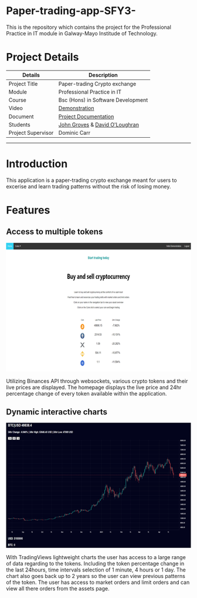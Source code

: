 # Paper-trading-app-SFY3-

This is the repository which contains the project for the Professional Practice in IT module in Galway-Mayo Institude of Technology.


# Project Details

| Details | Description |
| ----------- | ----------- |
| Project Title | Paper-trading Crypto exchange  |
| Module | Professional Practice in IT |
| Course | Bsc (Hons) in Software Development |
| Video | [Demonstration](https://github.com/johngroves1/Paper-trading-app-SFY3-/blob/main/PPIT%20Screencast.mp4) |
| Document | [Project Documentation](https://github.com/johngroves1/Paper-trading-app-SFY3-/blob/main/PPIT%20Documentation.docx) |
| Students | [John Groves](https://github.com/johngroves1) & [David O'Loughran](https://github.com/DavidOLoughran) |
| Project Supervisor | Dominic Carr |

---
# Introduction
This application is a paper-trading crypto exchange meant for users to excerise and learn trading patterns without the risk of losing money.

# Features

## Access to multiple tokens
<p align="center">
<img src="https://github.com/johngroves1/Paper-trading-app-SFY3-/blob/main/images/README/dashboard.png" height = "350">
</p>
Utilizing Binances API through websockets, various crypto tokens and their live prices are displayed. The homepage displays the live price and 24hr percentage change of every token available within the application.

## Dynamic interactive charts
<p align="center">
<img src="https://github.com/johngroves1/Paper-trading-app-SFY3-/blob/main/images/README/chart.png" height = "340">
</p>
With TradingViews lightweight charts the user has access to a large range of data regarding to the tokens. Including the token percentage change in the last 24hours, time intervals selection of 1 minute, 4 hours or 1 day. The chart also goes back up to 2 years so the user can view previous patterns of the token. The user has access to market orders and limit orders and can view all there orders from the assets page.
